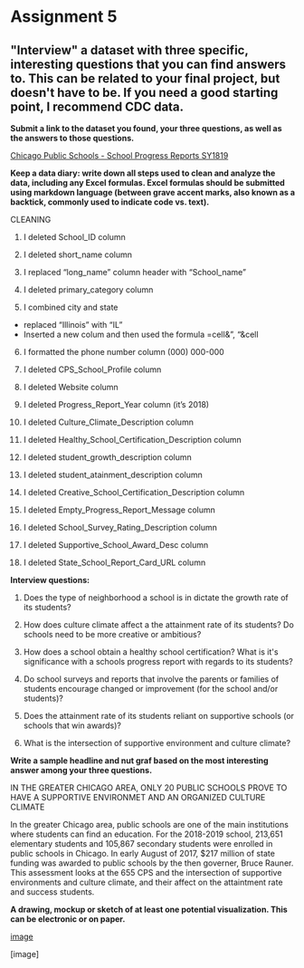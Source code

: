 # Assignment 5 #

## "Interview" a dataset with three specific, interesting questions that you can find answers to. This can be related to your final project, but doesn't have to be. If you need a good starting point, I recommend CDC data. ##

**Submit a link to the dataset you found, your three questions, as well as the answers to those questions.**

[Chicago Public Schools - School Progress Reports SY1819](https://data.cityofchicago.org/Education/Chicago-Public-Schools-School-Progress-Reports-SY1/dw27-rash/data)

**Keep a data diary: write down all steps used to clean and analyze the data, including any Excel formulas. Excel formulas should be submitted using markdown language (between grave accent marks, also known as a backtick, commonly used to indicate code vs. text).**

CLEANING 

1. I deleted School_ID column

2. I deleted short_name column

3. I replaced “long_name” column header with “School_name”

4. I deleted primary_category column 

5. I combined city and state
-	 replaced “Illinois” with “IL”
-	Inserted a new colum and then used the formula =cell&”, “&cell

6. I formatted the phone number column (000) 000-000

7. I deleted CPS_School_Profile column

8. I deleted Website column

9. I deleted Progress_Report_Year column (it’s 2018)

10. I deleted Culture_Climate_Description column

11. I deleted Healthy_School_Certification_Description column

12. I deleted student_growth_description column 

13. I deleted student_atainment_description column

14. I deleted Creative_School_Certification_Description column 

15. I deleted Empty_Progress_Report_Message column

16. I deleted School_Survey_Rating_Description column

17. I deleted Supportive_School_Award_Desc column

18. I deleted State_School_Report_Card_URL column

**Interview questions:**

1. Does the type of neighborhood a school is in dictate the growth rate of its students?

3. How does culture climate affect a the attainment rate of its students? Do schools need to be more creative or ambitious?

4. How does a school obtain a healthy school certification? What is it's significance with a schools progress report with regards to its students?

5. Do school surveys and reports that involve the parents or families of students encourage changed or improvement (for the school and/or students)? 

6. Does the attainment rate of its students reliant on supportive schools (or schools that win awards)?

7. What is the intersection of supportive environment and culture climate?

**Write a sample headline and nut graf based on the most interesting answer among your three questions.**

IN THE GREATER CHICAGO AREA, ONLY 20 PUBLIC SCHOOLS PROVE TO HAVE A SUPPORTIVE ENVIRONMET AND AN ORGANIZED CULTURE CLIMATE

In the greater Chicago area, public schools are one of the main institutions where students can find an education. For the 2018-2019 school, 213,651 elementary students and 105,867 secondary students were enrolled in public schools in Chicago. In early August of 2017, $217 million of state funding was awarded to public schools by the then governer, Bruce Rauner. This assessment looks at the 655 CPS and the intersection of supportive environments and culture climate, and their affect on the attaintment rate and success students. 
 
**A drawing, mockup or sketch of at least one potential visualization. This can be electronic or on paper.**

[image](https://github.com/thomasilalaole/digitalframeworks-summer2019/blob/master/Screen%20Shot%202019-08-14%20at%2011.15.37%20AM.png)

[image]

